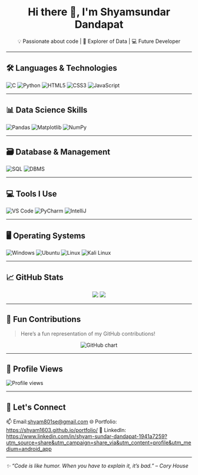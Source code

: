 <h1 align="center">Hi there 👋, I'm Shyamsundar Dandapat</h1>
<p align="center">💡 Passionate about code | 🚀 Explorer of Data | 💻 Future Developer</p>

---

## 🛠️ Languages & Technologies

<p align="left">
  <img src="https://img.icons8.com/color/48/c-programming.png" alt="C"/>
  <img src="https://img.icons8.com/color/48/python.png" alt="Python"/>
  <img src="https://img.icons8.com/color/48/html-5.png" alt="HTML5"/>
  <img src="https://img.icons8.com/color/48/css3.png" alt="CSS3"/>
  <img src="https://img.icons8.com/color/48/javascript--v1.png" alt="JavaScript"/>
</p>

---

## 📊 Data Science Skills

<p align="left">
  <img src="https://img.icons8.com/color/48/pandas.png" alt="Pandas"/>
  <img src="https://img.icons8.com/external-tal-revivo-shadow-tal-revivo/48/null/external-matplotlib-a-plotting-library-for-the-python-programming-language-logo-shadow-tal-revivo.png" alt="Matplotlib"/>
  <img src="https://img.icons8.com/color/48/numpy.png" alt="NumPy"/>
</p>

---

## 🗃️ Database & Management

<p align="left">
  <img src="https://img.icons8.com/ios-filled/48/sql.png" alt="SQL"/>
  <img src="https://img.icons8.com/color/48/database.png" alt="DBMS"/>
</p>

---

## 💻 Tools I Use

<p align="left">
  <img src="https://img.icons8.com/fluency/48/visual-studio-code-2019.png" alt="VS Code"/>
  <img src="https://img.icons8.com/color/48/pycharm.png" alt="PyCharm"/>
  <img src="https://img.icons8.com/color/48/intellij-idea.png" alt="IntelliJ"/>
</p>

---

## 🖥️ Operating Systems

<p align="left">
  <img src="https://img.icons8.com/color/48/windows-10.png" alt="Windows"/>
  <img src="https://img.icons8.com/color/48/ubuntu--v1.png" alt="Ubuntu"/>
  <img src="https://img.icons8.com/color/48/linux.png" alt="Linux"/>
  <img src="https://img.icons8.com/color/48/kali-linux.png" alt="Kali Linux"/>
</p>

---

## 📈 GitHub Stats

<p align="center">
  <img src="https://github-readme-stats.vercel.app/api?username=yourusername&show_icons=true&theme=radical" />
  <img src="https://github-readme-stats.vercel.app/api/top-langs/?username=yourusername&layout=compact&theme=radical" />
</p>

---

## 🧠 Fun Contributions

> Here’s a fun representation of my GitHub contributions!
<p align="center">
  <img src="https://ghchart.rshah.org/yourusername" alt="GitHub chart" />
</p>

---

## 🔁 Profile Views

<p>
  <img src="https://komarev.com/ghpvc/?username=yourusername&style=flat-square&color=lime" alt="Profile views"/>
</p>

---

## 🤝 Let's Connect

📫 Email:shyam801se@gmail.com
🌐 Portfolio: https://shyam1603.github.io/portfolio/
🔗 LinkedIn: https://www.linkedin.com/in/shyam-sundar-dandapat-1941a7259?utm_source=share&utm_campaign=share_via&utm_content=profile&utm_medium=android_app

---

_✨ “Code is like humor. When you have to explain it, it’s bad.” – Cory House_
